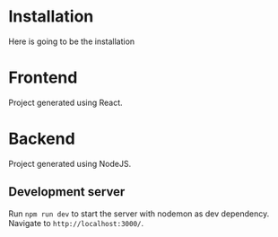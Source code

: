 # Installation
Here is going to be the installation

# Frontend
Project generated using React.

# Backend
Project generated using NodeJS.

## Development server

Run `npm run dev` to start the server with nodemon as dev dependency. Navigate to `http://localhost:3000/`.